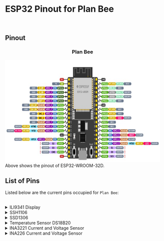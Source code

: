 # ESP32 Pinout for Plan Bee
<br/>


## Pinout
<h3 align="center">Plan Bee</h3>
<div align="center">
  <a href="https://github.com/charutomo/Plan-Bee-">
    <img src="image/pinout.jpg" alt="pinout" width="786" height="333">
  </a>
</div>
Above shows the pinout of ESP32-WROOM-32D.
<br/>

## List of Pins
Listed below are the current pins occupied for `Plan Bee`: <br/>
<br/>
<details>
	<summary>ILI9341 Display</summary>
|ILI9341 Display	|Type of Pin on ESP32 |
| :-------------:	|:--------:		    |
|MISO			|12	 	          |
|LED			|3v3		          |
|SCK			|32	     		    |
|MOSI			|33			    |
|DC			|26	     		    |
|RESET		|25			    |
|CS			|27			    |
|GND			|GND       		    |
|VCC			|3v3	       	    |
<br/>
This is for the 2.4 inch ILI9341 Display.
</details>

<details>
<summary>SSH1106</summary>
|SSH1106		|Type of Pin on ESP32 	|
|:---------------:|:--------:	 	|
|GND		|GND       		|
|VCC		|3v3	 	      |
|SCL		|22	     		|
|SDA		|21			|
<br/>
This is for the 1.3 inch ILI9341 Display.
</details>

<details>
<summary>SSD1306</summary>
|SSD1306		|Type of Pin on ESP32	    |
|:---------------:	|:--------:	 	    |
|GND		|GND       		    |
|VCC		|3v3	 	          |
|D0		|32	     		    |
|D1		|33			    |
|RESET	|25		     	    |
|DC		|26			    |
|CS		|27			    |
<br/>
This is for the 0.96 inch ILI9341 Display.
</details>

<details>
	<summary>Temperature Sensor DS18B20</summary>
|DS18B20		|Type of Pin on ESP32 |
| :------------:	|:--------:	 |
|VCC			|5V	 	 |
|DQ			|0	       |
|GND			|GND       	 |
<br/>
</details>

<details>
<summary>INA3221 Current and Voltage Sensor</summary>
|INA3221		|Type of Pin on ESP32 |
| :--------------:|:--------:		    |
|VCC			|3v3	 	          |
|GND			|GND       		    |
|SCL			|22	     		    |
|SDA			|21			    |
<br/>
</details>

<details>
<summary>INA226 Current and Voltage Sensor</summary>
|INA226		|Type of Pin on ESP32 |
| :------------:	|:--------:		    |
|VCC			|3v3	 	          |
|GND			|GND       		    |
|SDA			|21			    |
|SCL			|22	     		    |
|ALERT		|25 *intercept	    |
<br/>
</details>


<br/>


